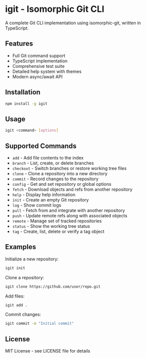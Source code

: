 # igit - Isomorphic Git CLI

A complete Git CLI implementation using isomorphic-git, written in TypeScript.

## Features

- Full Git command support
- TypeScript implementation
- Comprehensive test suite
- Detailed help system with themes
- Modern async/await API

## Installation

```bash
npm install -g igit
```

## Usage

```bash
igit <command> [options]
```

## Supported Commands

- `add` - Add file contents to the index
- `branch` - List, create, or delete branches
- `checkout` - Switch branches or restore working tree files
- `clone` - Clone a repository into a new directory
- `commit` - Record changes to the repository
- `config` - Get and set repository or global options
- `fetch` - Download objects and refs from another repository
- `help` - Display help information
- `init` - Create an empty Git repository
- `log` - Show commit logs
- `pull` - Fetch from and integrate with another repository
- `push` - Update remote refs along with associated objects
- `remote` - Manage set of tracked repositories
- `status` - Show the working tree status
- `tag` - Create, list, delete or verify a tag object

## Examples

Initialize a new repository:
```bash
igit init
```

Clone a repository:
```bash
igit clone https://github.com/user/repo.git
```

Add files:
```bash
igit add .
```

Commit changes:
```bash
igit commit -m "Initial commit"
```

## License

MIT License - see LICENSE file for details